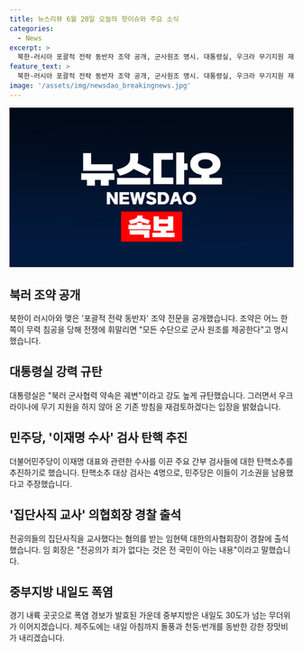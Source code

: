 ```yaml
---
title: 뉴스리뷰 6월 20일 오늘의 핫이슈와 주요 소식
categories:
  - News
excerpt: >
  북한-러시아 포괄적 전략 동반자 조약 공개, 군사원조 명시. 대통령실, 우크라 무기지원 재검토 발언. 이재명 관련 수사 간부 검사 탄핵 추진. 대한의사협회장 집단사직 교사 혐의 부인. 중부지방 폭염 지속, 제주는 장맛비 예상. (150자)
feature_text: >
  북한-러시아 포괄적 전략 동반자 조약 공개, 군사원조 명시. 대통령실, 우크라 무기지원 재검토 발언. 이재명 관련 수사 간부 검사 탄핵 추진. 대한의사협회장 집단사직 교사 혐의 부인. 중부지방 폭염 지속, 제주는 장맛비 예상. (150자)
image: '/assets/img/newsdao_breakingnews.jpg'
---
```


<p><img src="/assets/img/newsdao_breakingnews.jpg" alt="implanttips 속보" /></p>

<h2 data-ke-size="size26">북러 조약 공개</h2>

<p data-ke-size="size16">북한이 러시아와 맺은 '포괄적 전략 동반자' 조약 전문을 공개했습니다. 조약은 어느 한쪽이 무력 침공을 당해 전쟁에 휘말리면 "모든 수단으로 군사 원조를 제공한다"고 명시했습니다.</p>

<h2 data-ke-size="size26">대통령실 강력 규탄</h2>

<p data-ke-size="size16">대통령실은 "북러 군사협력 약속은 궤변"이라고 강도 높게 규탄했습니다. 그러면서 우크라이나에 무기 지원을 하지 않아 온 기존 방침을 재검토하겠다는 입장을 밝혔습니다.</p>

<h2 data-ke-size="size26">민주당, '이재명 수사' 검사 탄핵 추진</h2>

<p data-ke-size="size16">더불어민주당이 이재명 대표와 관련한 수사를 이끈 주요 간부 검사들에 대한 탄핵소추를 추진하기로 했습니다. 탄핵소추 대상 검사는 4명으로, 민주당은 이들이 기소권을 남용했다고 주장했습니다.</p>

<h2 data-ke-size="size26">'집단사직 교사' 의협회장 경찰 출석</h2>

<p data-ke-size="size16">전공의들의 집단사직을 교사했다는 혐의를 받는 임현택 대한의사협회장이 경찰에 출석했습니다. 임 회장은 "전공의가 죄가 없다는 것은 전 국민이 아는 내용"이라고 말했습니다.</p>

<h2 data-ke-size="size26">중부지방 내일도 폭염</h2>

<p data-ke-size="size16">경기 내륙 곳곳으로 폭염 경보가 발효된 가운데 중부지방은 내일도 30도가 넘는 무더위가 이어지겠습니다. 제주도에는 내일 아침까지 돌풍과 천둥·번개를 동반한 강한 장맛비가 내리겠습니다.</p>


